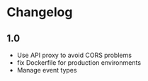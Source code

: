 # Changelog

## 1.0
- Use API proxy to avoid CORS problems
- fix Dockerfile for production environments
- Manage event types
